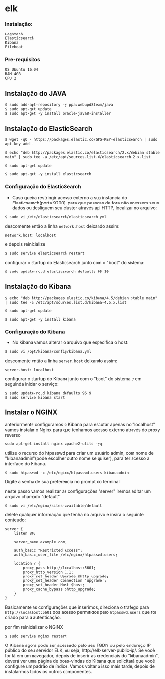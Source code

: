 # elk

### Instalação:
```
Logstash
Elasticsearch
Kibana
Filebeat
```

### Pre-requisitos
```
OS Ubuntu 16.04
RAM 4GB
CPU 2
```
## Instalação do JAVA
```
$ sudo add-apt-repository -y ppa:webupd8team/java
$ sudo apt-get update
$ sudo apt-get -y install oracle-java8-installer
```
## Instalação do ElasticSearch
```
$ wget -qO - https://packages.elastic.co/GPG-KEY-elasticsearch | sudo apt-key add -

$ echo "deb http://packages.elastic.co/elasticsearch/2.x/debian stable main" | sudo tee -a /etc/apt/sources.list.d/elasticsearch-2.x.list

$ sudo apt-get update

$ sudo apt-get -y install elasticsearch

```
### Configuração do ElasticSearch
- Caso queira restringir acesso externo a sua instancia do Elasticsearch(porta 9200), para que pessoas de fora não acessem seus dados ou desliguem seu cluster através api HTTP, localizar no arquivo: 

```
$ sudo vi /etc/elasticsearch/elasticsearch.yml
```
descomente então a linha ```network.host``` deixando assim:

```
network.host: localhost
```

e depois reinicialize
```
$ sudo service elasticsearch restart
```

configurar o startup do Elasticsearch junto com o "boot" do sistema:
```
$ sudo update-rc.d elasticsearch defaults 95 10
```

## Instalação do Kibana

```
$ echo "deb http://packages.elastic.co/kibana/4.5/debian stable main" | sudo tee -a /etc/apt/sources.list.d/kibana-4.5.x.list

$ sudo apt-get update 

$ sudo apt-get -y install kibana

```
### Configuração do Kibana
- No kibana vamos alterar o arquivo que especifica o host: 

```
$ sudo vi /opt/kibana/config/kibana.yml
```
descomente então a linha ```server.host``` deixando assim:

```
server.host: localhost
```
configurar o startup do Kibana junto com o "boot" do sistema e em seguinda iniciar o serviço:
```
$ sudo update-rc.d kibana defaults 96 9
$ sudo service kibana start
```

## Instalar o NGINX

anteriormente configuramos o Kibana para escutar apenas no "localhost" vamos instalar o Nginx para que tenhamos acesso externo através do proxy reverso

```
sudo apt-get install nginx apache2-utils -yq
```
utilize o recurso do htpasswd para criar um usuário admin, com nome de "kibanaadmin"(pode escolher outro nome se quiser), para ter acesso a interface do Kibana.

```
$ sudo htpasswd -c /etc/nginx/htpasswd.users kibanaadmin
```
Digite a senha de sua preferencia no prompt do terminal

neste passo vamos realizar as configurações "server" iremos editar um arquivo chamado  "default"
```
$ sudo vi /etc/nginx/sites-available/default
```

delete qualquer informação que tenha no arquivo e insira o seguinte conteudo:
```
server {
    listen 80;

    server_name example.com;

    auth_basic "Restricted Access";
    auth_basic_user_file /etc/nginx/htpasswd.users;

    location / {
        proxy_pass http://localhost:5601;
        proxy_http_version 1.1;
        proxy_set_header Upgrade $http_upgrade;
        proxy_set_header Connection 'upgrade';
        proxy_set_header Host $host;
        proxy_cache_bypass $http_upgrade;        
    }
}
```
Basicamente as configurações que inserimos, direciona o trafego para ```http://localhost:5601``` dos acesso permitidos pelo ```htpasswd.users``` que foi criado para a autenticação.

por fim reinicializar o NGINX

```
$ sudo service nginx restart
```
O Kibana agora pode ser acessado pelo seu FQDN ou pelo endereço IP público do seu servidor ELK, ou seja, http://elk-server-public-ip/.
Se você for lá em um navegador, depois de inserir as credenciais do "kibanaadmin", deverá ver uma página de boas-vindas do Kibana que solicitará que você configure um padrão de índice. Vamos voltar a isso mais tarde, depois de instalarmos todos os outros componentes.



